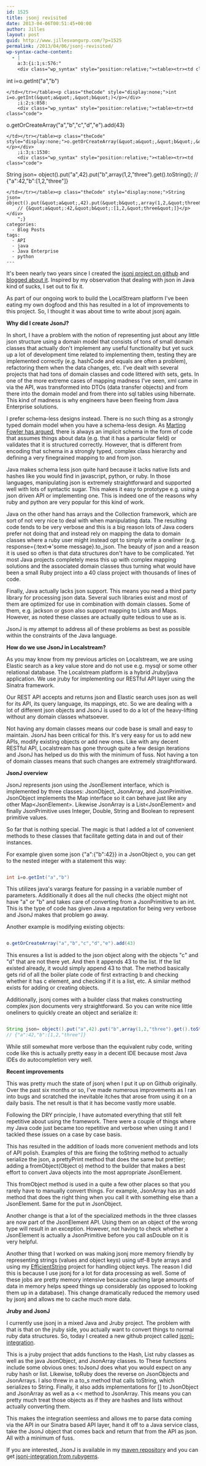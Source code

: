 ```yaml
---
id: 1525
title: jsonj revisited
date: 2013-04-06T00:51:45+00:00
author: Jilles
layout: post
guid: http://www.jillesvangurp.com/?p=1525
permalink: /2013/04/06/jsonj-revisited/
wp-syntax-cache-content:
  - |
    a:3:{i:1;s:576:"
    <div class="wp_syntax" style="position:relative;"><table><tr><td class="code">
```
int i=o.getInt&#40;&quot;a&quot;,&quot;b&quot;&#41;
```
</td></tr></table><p class="theCode" style="display:none;">int i=o.getInt(&quot;a&quot;,&quot;b&quot;)</p></div>
    ;i:2;s:858:
    <div class="wp_syntax" style="position:relative;"><table><tr><td class="code">
```
o.getOrCreateArray&#40;&quot;a&quot;,&quot;b&quot;,&quot;c&quot;,&quot;d&quot;,&quot;e&quot;&#41;.add&#40;43&#41;
```
</td></tr></table><p class="theCode" style="display:none;">o.getOrCreateArray(&quot;a&quot;,&quot;b&quot;,&quot;c&quot;,&quot;d&quot;,&quot;e&quot;).add(43)</p></div>
    ;i:3;s:1530:
    <div class="wp_syntax" style="position:relative;"><table><tr><td class="code">
```
String json= object&#40;&#41;.put&#40;&quot;a&quot;,42&#41;.put&#40;&quot;b&quot;,array&#40;1,2,&quot;three&quot;&#41;.get&#40;&#41;.toString&#40;&#41;;
    // {&quot;a&quot;:42,&quot;b&quot;:[1,2,&quot;three&quot;]}
```
</td></tr></table><p class="theCode" style="display:none;">String json= object().put(&quot;a&quot;,42).put(&quot;b&quot;,array(1,2,&quot;three&quot;).get().toString();
    // {&quot;a&quot;:42,&quot;b&quot;:[1,2,&quot;three&quot;]}</p></div>
    ";}
categories:
  - Blog Posts
tags:
  - API
  - java
  - Java Enterprise
  - python
---
```

It's been nearly two years since I created the [jsonj project on github](https://github.com/jillesvangurp/jsonj) and [blogged about it](https://www.jillesvangurp.com/2011/05/31/jsonj/). Inspired by my observation that dealing with json in Java kind of sucks, I set out to fix it. 

As part of our ongoing work to build the LocalStream platform I've been eating my own dogfood and this has resulted in a lot of improvements to this project. So, I thought it was about time to write about jsonj again. 

<!--more-->

**Why did I create JsonJ?**

In short, I have a problem with the notion of representing just about any little json structure using a domain model that consists of tons of small domain classes that actually don't implement any useful functionality but yet suck up a lot of development time related to implementing them, testing they are implemented correctly (e.g. hashCode and equals are often a problem), refactoring them when the data changes, etc. I've dealt with several projects that had tons of domain classes and code littered with sets, gets. In one of the more extreme cases of mapping madness I've seen, xml came in via the API, was transformed into DTOs (data transfer objects) and from there into the domain model and from there into sql tables using hibernate. This kind of madness is why engineers have been fleeing from Java Enterprise solutions.

I prefer schema-less designs instead. There is no such thing as a strongly typed domain model when you have a schema-less design. As [Marting Fowler has argued](http://martinfowler.com/articles/schemaless/), there is always an implicit schema in the form of code that assumes things about data (e.g. that it has a particular field) or validates that it is structured correctly. However, that is different from encoding that schema in a strongly typed, complex class hierarchy and defining a very finegrained mapping to and from json.

Java makes schema less json quite hard because it lacks native lists and hashes like you would find in javascript, python, or ruby. 
In those languages, manipulating json is extremely straightforward and supported well with lots of syntactic sugar. This makes it easy to prototype e.g. using a json driven API or implementing one. This is indeed one of the reasons why ruby and python are very popular for this kind of work.

Java on the other hand has arrays and the Collection framework, which are sort of not very nice to deal with when manipulating data.&nbsp;The resulting code tends to be very verbose and this is a big reason lots of Java coders prefer not doing that and instead rely on mapping the data to domain classes where a ruby user might instead opt to simply write a oneliner (e.g. response={:text=>'some message}.to_json. The beauty of json and a reason it is used so often is that data structures don't have to be complicated. Yet most Java projects completely mess this up with complex mapping solutions and the associated domain classes thus turning what would have been a small Ruby project into a 40 class project with thousands of lines of code.

Finally, Java actually lacks json support. This means you need a third party library for processing json data. Several such libraries exist and most of them are optimized for use in combination with domain classes. Some of them, e.g. jackson or gson also support mapping to Lists and Maps. However, as noted these classes are actually quite tedious to use as is.

JsonJ is my attempt to address all of these problems as best as possible within the constraints of the Java language.

**How do we use JsonJ in Localstream?**

As you may know from my previous articles on Localstream, we are using Elastic search as a key value store and do not use e.g. mysql or some other relational database. The Localstream platform is a hybrid Jruby/java application. We use jruby for implementing our RESTful API layer using the Sinatra framework. 

Our REST API accepts and returns json and Elastic search uses json as well for its API, its query language, its mappings, etc. So we are dealing with a lot of different json objects and JsonJ is used to do a lot of the heavy-lifting without any domain classes whatsoever.

Not having any domain classes means our code base is small and easy to maintain. JsonJ has been critical for this. It's very easy for us to add new APIs, modify existing objects or add new ones. Like with any decent RESTful API, Localstream has gone through quite a few design iterations and JsonJ has helped us do this with the minimum of fuss. Not having a ton of domain classes means that such changes are extremely straightforward.

**JsonJ overview**

JsonJ represents json using the JsonElement interface, which is implemented by three classes: JsonObject, JsonArray, and JsonPrimitive. JsonObject implements the Map interface so it can behave just like any other Map&lt;JsonElement&gt;. Likewise JsonArray is a List&lt;JsonElement&gt; and finally JsonPrimitive uses Integer, Double, String and Boolean to represent primitive values.

So far that is nothing special. The magic is that I added a lot of convenient methods to these classes that facilitate getting data in and out of their instances.

For example given some json&nbsp;{"a":{"b":42}} in a JsonObject o, you can get to the nested integer with a statement this way: 

```java

int i=o.getInt("a","b")

```

This utilizes java's varargs feature for passing in a variable number of parameters. Additionally it does all the null checks (the object might not have "a" or "b" and takes care of converting from a JsonPrimitive to an int. This is the type of code has given Java a reputation for being very verbose and JsonJ makes that problem go away.

Another example is modifying existing objects:

```java

o.getOrCreateArray("a","b","c","d","e").add(43)

```

This ensures a list is added to the json object along with the objects "c" and "d" that are not there yet. And then it appends 43 to the list. If the list existed already, it would simply append 43 to that. The method basically gets rid of all the boiler plate code of first extracting b and checking whether it has c element, and checking if it is a list, etc. A similar method exists for adding or creating objects. 

Additionally, jsonj comes with a builder class that makes constructing complex json documents very straightforward.&nbsp;So you can write nice little oneliners to quickly create an object and serialize it:

```java

String json= object().put("a",42).put("b",array(1,2,"three").get().toString();
// {"a":42,"b":[1,2,"three"]}

```

While still somewhat more verbose than the equivalent ruby code, writing code like this is actually pretty easy in a decent IDE because most Java IDEs do autocompletion very well.

**Recent improvements**

This was pretty much the state of jsonj when I put it up on Github originally. Over the past six months or so, I've made numerous improvements as I ran into bugs and scratched the inevitable itches that arose from using it on a daily basis. The net result is that it has become vastly more usable.

Following the DRY principle, I have automated everything that still felt repetitive about using the framework. There were a couple of things where my Java code just became too repetitive and verbose when using it and I tackled these issues on a case by case basis.

This has resulted in the addition of loads more convenient methods and lots of API polish. Examples of this are fixing the toString method to actually serialize the json, a prettyPrint method that does the same but prettier; adding a fromObject(Object o) method to the builder that makes a best effort to convert Java objects into the most appropriate JsonElement.

This fromObject method is used in a quite a few other places so that you rarely have to manually convert things. For example, JsonArray has an add method that does the right thing when you call it with something else than a JsonElement. Same for the put in JsonObject.

Another change is that a lot of the specialized methods in the three classes are now part of the JsonElement API. Using them on an object of the wrong type will result in an exception. However, not having to check whether a JsonElement is actually a JsonPrimitive before you call asDouble on it is very helpful. 

Another thing that I worked on was making jsonj more memory friendly by representing strings (values and object keys) using utf-8 byte arrays and using my [EfficientString](https://github.com/jillesvangurp/efficientstring) project for handling object keys. The reason I did this is because I use jsonj for a lot for data processing as well. Some of these jobs are pretty memory intensive because caching large amounts of data in memory helps speed things up considerably (as opposed to looking them up in a database). This change dramatically reduced the memory used by jsonj and allows me to cache much more data. 

**Jruby and JsonJ**

I currently use jsonj in a mixed Java and Jruby project. The problem with that is that on the jruby side, you actually want to convert things to normal ruby data structures. So, today I created a new github project called [jsonj-integration](https://github.com/jillesvangurp/jsonj-integration). 

This is a jruby project that adds functions to the Hash, List ruby classes as well as the java JsonObject, and JsonArray classes. to These functions include some obvious ones: toJsonJ does what you would expect on any ruby hash or list. Likewise, toRuby does the reverse on JsonObjects and JsonArrays. I also threw in a to_s method that calls toString, which serializes to String. Finally, it also adds implementations for [] to JsonObject and JsonArray as well as a << method to JsonArray. This means you can pretty much treat those objects as if they are hashes and lists without actually converting them.

This makes the integration seemless and allows me to parse data coming via the API in our Sinatra based API layer, hand it off to a Java service class, take the JsonJ object that comes back and return that from the API as json. All with a minimum of fuss. 

If you are interested, JsonJ is available in my [maven repository](https://www.jillesvangurp.com/2013/02/27/maven-and-my-github-projects/) and you can get [jsonj-integration from rubygems](http://rubygems.org/gems/jsonj-integration).